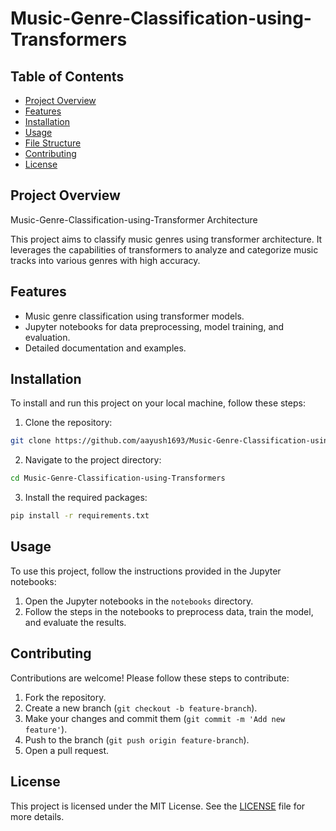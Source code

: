 # Music-Genre-Classification-using-Transformers

## Table of Contents
- [Project Overview](#project-overview)
- [Features](#features)
- [Installation](#installation)
- [Usage](#usage)
- [File Structure](#file-structure)
- [Contributing](#contributing)
- [License](#license)

## Project Overview
Music-Genre-Classification-using-Transformer Architecture

This project aims to classify music genres using transformer architecture. It leverages the capabilities of transformers to analyze and categorize music tracks into various genres with high accuracy.

## Features
- Music genre classification using transformer models.
- Jupyter notebooks for data preprocessing, model training, and evaluation.
- Detailed documentation and examples.

## Installation
To install and run this project on your local machine, follow these steps:

1. Clone the repository:
```sh
git clone https://github.com/aayush1693/Music-Genre-Classification-using-Transformers.git
```

2. Navigate to the project directory:
```sh
cd Music-Genre-Classification-using-Transformers
```

3. Install the required packages:
```sh
pip install -r requirements.txt
```

## Usage
To use this project, follow the instructions provided in the Jupyter notebooks:

1. Open the Jupyter notebooks in the `notebooks` directory.
2. Follow the steps in the notebooks to preprocess data, train the model, and evaluate the results.


## Contributing
Contributions are welcome! Please follow these steps to contribute:

1. Fork the repository.
2. Create a new branch (`git checkout -b feature-branch`).
3. Make your changes and commit them (`git commit -m 'Add new feature'`).
4. Push to the branch (`git push origin feature-branch`).
5. Open a pull request.

## License
This project is licensed under the MIT License. See the [LICENSE](LICENSE) file for more details.

